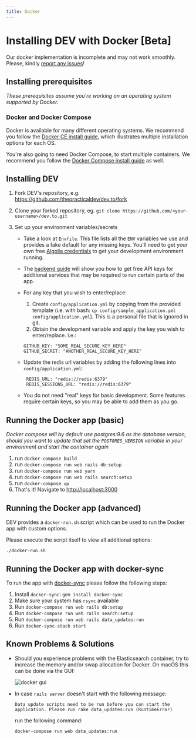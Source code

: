 ```yaml
---
title: Docker
---
```


# Installing DEV with Docker [Beta]

Our docker implementation is incomplete and may not work smoothly. Please,
kindly
[report any issues](https://github.com/thepracticaldev/dev.to/issues/new/choose)!

## Installing prerequisites

_These prerequisites assume you're working on an operating system supported by
Docker._

### Docker and Docker Compose

Docker is available for many different operating systems. We recommend you
follow the [Docker CE install guide](https://docs.docker.com/install/), which
illustrates multiple installation options for each OS.

You're also going to need Docker Compose, to start multiple containers. We
recommend you follow the
[Docker Compose install guide](https://docs.docker.com/compose/install/) as
well.

## Installing DEV

1. Fork DEV's repository, e.g. <https://github.com/thepracticaldev/dev.to/fork>
1. Clone your forked repository, eg.
   `git clone https://github.com/<your-username>/dev.to.git`
1. Set up your environment variables/secrets

   - Take a look at `Envfile`. This file lists all the `ENV` variables we use
     and provides a fake default for any missing keys. You'll need to get your
     own free [Algolia credentials](/backend/algolia) to get your development
     environment running.
   - The [backend guide](/backend) will show you how to get free API keys for
     additional services that may be required to run certain parts of the app.
   - For any key that you wish to enter/replace:

     1. Create `config/application.yml` by copying from the provided template
        (i.e. with bash:
        `cp config/sample_application.yml config/application.yml`). This is a
        personal file that is ignored in git.
     1. Obtain the development variable and apply the key you wish to
        enter/replace. i.e.:

     ```shell
     GITHUB_KEY: "SOME_REAL_SECURE_KEY_HERE"
     GITHUB_SECRET: "ANOTHER_REAL_SECURE_KEY_HERE"
     ```

   - Update the redis url variables by adding the following lines into
     `config/application.yml`:

     ```shell
      REDIS_URL: "redis://redis:6379"
      REDIS_SESSIONS_URL: "redis://redis:6379"
     ```

   - You do not need "real" keys for basic development. Some features require
     certain keys, so you may be able to add them as you go.

## Running the Docker app (basic)

_Docker compose will by default use postgres:9.6 as the database version, should
you want to update that set the `POSTGRES_VERSION` variable in your environment
and start the container again_

1. run `docker-compose build`
1. run `docker-compose run web rails db:setup`
1. run `docker-compose run web yarn`
1. run `docker-compose run web rails search:setup`
1. run `docker-compose up`
1. That's it! Navigate to <http://localhost:3000>

## Running the Docker app (advanced)

DEV provides a `docker-run.sh` script which can be used to run the Docker app
with custom options.

Please execute the script itself to view all additional options:

```shell
./docker-run.sh
```

## Running the Docker app with docker-sync

To run the app with [docker-sync](http://docker-sync.io/) please follow the
following steps:

1. Install `docker-sync`: `gem install docker-sync`
2. Make sure your system has `rsync` available
3. Run `docker-compose run web rails db:setup`
4. Run `docker-compose run web rails search:setup`
5. Run `docker-compose run web rails data_updates:run`
6. Run `docker-sync-stack start`

## Known Problems & Solutions

- Should you experience problems with the Elasticsearch container, try to
  increase the memory and/or swap allocation for Docker. On macOS this can be
  done via the GUI:

  ![docker gui](https://user-images.githubusercontent.com/47985/74210448-b63b7c80-4c83-11ea-959b-02249b2a6952.png)

- In case `rails server` doesn't start with the following message:
  ```
  Data update scripts need to be run before you can start the application. Please run rake data_updates:run (RuntimeError)
  ```
  run the following command:
  ```sh
  docker-compose run web data_updates:run
  ```
